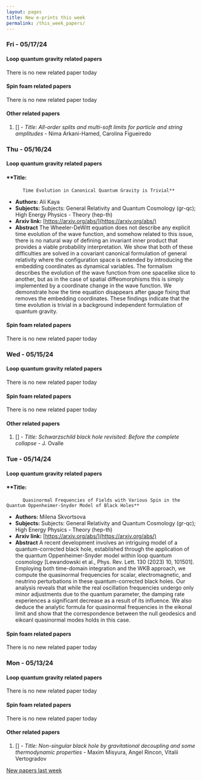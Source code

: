 ```yaml
---
layout: pages
title: New e-prints this week
permalink: /this_week_papers/
---
```




### Fri - 05/17/24

#### Loop quantum gravity related papers

There is no new related paper today 

#### Spin foam related papers

There is no new related paper today 



#### Other related papers

1. [[]](https://arxiv.org/abs/) - *Title:
          All-order splits and multi-soft limits for particle and string amplitudes* - Nima Arkani-Hamed, Carolina Figueiredo



### Thu - 05/16/24

#### Loop quantum gravity related papers

#### **Title:
          Time Evolution in Canonical Quantum Gravity is Trivial**
 - **Authors:** Ali Kaya
 - **Subjects:** Subjects:
General Relativity and Quantum Cosmology (gr-qc); High Energy Physics - Theory (hep-th)
 - **Arxiv link:** [https://arxiv.org/abs/](https://arxiv.org/abs/)
 - **Abstract**
 The Wheeler-DeWitt equation does not describe any explicit time evolution of the wave function, and somehow related to this issue, there is no natural way of defining an invariant inner product that provides a viable probability interpretation. We show that both of these difficulties are solved in a covariant canonical formulation of general relativity where the configuration space is extended by introducing the embedding coordinates as dynamical variables. The formalism describes the evolution of the wave function from one spacelike slice to another, but as in the case of spatial diffeomorphisms this is simply implemented by a coordinate change in the wave function. We demonstrate how the time equation disappears after gauge fixing that removes the embedding coordinates. These findings indicate that the time evolution is trivial in a background independent formulation of quantum gravity. 

#### Spin foam related papers

There is no new related paper today 

### Wed - 05/15/24

#### Loop quantum gravity related papers

There is no new related paper today 

#### Spin foam related papers

There is no new related paper today 



#### Other related papers

1. [[]](https://arxiv.org/abs/) - *Title:
          Schwarzschild black hole revisited: Before the complete collapse* - J. Ovalle



### Tue - 05/14/24

#### Loop quantum gravity related papers

#### **Title:
          Quasinormal Frequencies of Fields with Various Spin in the Quantum Oppenheimer-Snyder Model of Black Holes**
 - **Authors:** Milena Skvortsova
 - **Subjects:** Subjects:
General Relativity and Quantum Cosmology (gr-qc); High Energy Physics - Theory (hep-th)
 - **Arxiv link:** [https://arxiv.org/abs/](https://arxiv.org/abs/)
 - **Abstract**
 A recent development involves an intriguing model of a quantum-corrected black hole, established through the application of the quantum Oppenheimer-Snyder model within loop quantum cosmology [Lewandowski et al., Phys. Rev. Lett. 130 (2023) 10, 101501]. Employing both time-domain integration and the WKB approach, we compute the quasinormal frequencies for scalar, electromagnetic, and neutrino perturbations in these quantum-corrected black holes. Our analysis reveals that while the real oscillation frequencies undergo only minor adjustments due to the quantum parameter, the damping rate experiences a significant decrease as a result of its influence. We also deduce the analytic formula for quasinormal frequencies in the eikonal limit and show that the correspondence between the null geodesics and eikoanl quasinormal modes holds in this case. 

#### Spin foam related papers

There is no new related paper today 

### Mon - 05/13/24

#### Loop quantum gravity related papers

There is no new related paper today 

#### Spin foam related papers

There is no new related paper today 



#### Other related papers

1. [[]](https://arxiv.org/abs/) - *Title:
          Non-singular black hole by gravitational decoupling and some thermodynamic properties* - Maxim Misyura, Angel Rincon, Vitalii Vertogradov






[New papers last week]({{site.url}}/archived/weekly/pre-prints/2024/05/13/archived_weekly_papers.html)
